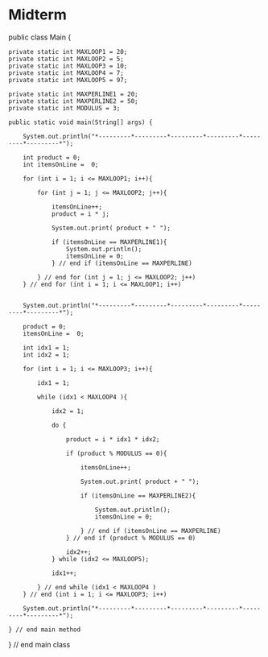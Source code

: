 # Midterm

public class Main {

    private static int MAXLOOP1 = 20;
    private static int MAXLOOP2 = 5;
    private static int MAXLOOP3 = 10;
    private static int MAXLOOP4 = 7;
    private static int MAXLOOP5 = 97;

    private static int MAXPERLINE1 = 20;
    private static int MAXPERLINE2 = 50;
    private static int MODULUS = 3;

    public static void main(String[] args) {

        System.out.println("*---------*---------*---------*---------*---------*---------*");

        int product = 0;
        int itemsOnLine =  0;

        for (int i = 1; i <= MAXLOOP1; i++){

            for (int j = 1; j <= MAXLOOP2; j++){

                itemsOnLine++;
                product = i * j;

                System.out.print( product + " ");

                if (itemsOnLine == MAXPERLINE1){
                    System.out.println();
                    itemsOnLine = 0;
                } // end if (itemsOnLine == MAXPERLINE)

            } // end for (int j = 1; j <= MAXLOOP2; j++)
        } // end for (int i = 1; i <= MAXLOOP1; i++)


        System.out.println("*---------*---------*---------*---------*---------*---------*");

        product = 0;
        itemsOnLine =  0;

        int idx1 = 1;
        int idx2 = 1;

        for (int i = 1; i <= MAXLOOP3; i++){

            idx1 = 1;

            while (idx1 < MAXLOOP4 ){

                idx2 = 1;

                do {

                    product = i * idx1 * idx2;

                    if (product % MODULUS == 0){

                        itemsOnLine++;

                        System.out.print( product + " ");

                        if (itemsOnLine == MAXPERLINE2){

                            System.out.println();
                            itemsOnLine = 0;

                        } // end if (itemsOnLine == MAXPERLINE)
                    } // end if (product % MODULUS == 0)

                    idx2++;
                } while (idx2 <= MAXLOOP5);

                idx1++;

            } // end while (idx1 < MAXLOOP4 )
        } // end (int i = 1; i <= MAXLOOP3; i++)

        System.out.println("*---------*---------*---------*---------*---------*---------*");

    } // end main method
} // end main class
